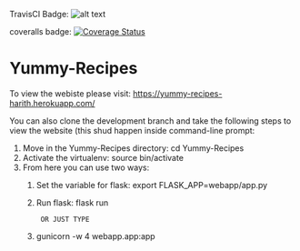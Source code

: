TravisCI Badge: ![alt text](https://travis-ci.org/HarithJ/Yummy-Recipes.svg?branch=development)

coveralls badge: <a href='https://coveralls.io/github/HarithJ/Yummy-Recipes?branch=development'><img src='https://coveralls.io/repos/github/HarithJ/Yummy-Recipes/badge.svg?branch=development' alt='Coverage Status' /></a>


# Yummy-Recipes
To view the webiste please visit: https://yummy-recipes-harith.herokuapp.com/

You can also clone the development branch and take the following steps to view the website (this shud happen inside command-line prompt:

1. Move in the Yummy-Recipes directory: cd Yummy-Recipes
2. Activate the virtualenv: source bin/activate
3. From here you can use two ways:
    1. Set the variable for flask: export FLASK_APP=webapp/app.py
    2. Run flask: flask run
    
            OR JUST TYPE
            
    1. gunicorn -w 4 webapp.app:app
